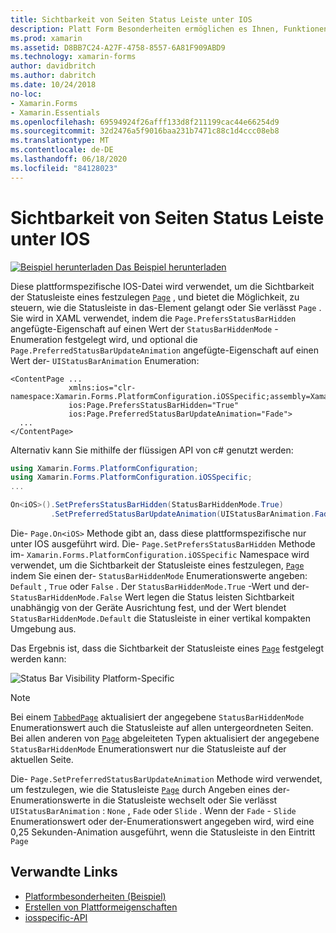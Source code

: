 ```yaml
---
title: Sichtbarkeit von Seiten Status Leiste unter IOS
description: Platt Form Besonderheiten ermöglichen es Ihnen, Funktionen zu nutzen, die nur auf einer bestimmten Plattform verfügbar sind, ohne dass benutzerdefinierte Renderer oder Effekte implementiert werden. In diesem Artikel wird erläutert, wie die plattformspezifische IOS-Anwendung verwendet wird, die die Sichtbarkeit der Statusleiste auf einer Seite festlegt.
ms.prod: xamarin
ms.assetid: D8BB7C24-A27F-4758-8557-6A81F909ABD9
ms.technology: xamarin-forms
author: davidbritch
ms.author: dabritch
ms.date: 10/24/2018
no-loc:
- Xamarin.Forms
- Xamarin.Essentials
ms.openlocfilehash: 69594924f26afff133d8f211199cac44e66254d9
ms.sourcegitcommit: 32d2476a5f9016baa231b7471c88c1d4ccc08eb8
ms.translationtype: MT
ms.contentlocale: de-DE
ms.lasthandoff: 06/18/2020
ms.locfileid: "84128023"
---
```

# <a name="page-status-bar-visibility-on-ios"></a>Sichtbarkeit von Seiten Status Leiste unter IOS

[![Beispiel herunterladen](~/media/shared/download.png) Das Beispiel herunterladen](https://docs.microsoft.com/samples/xamarin/xamarin-forms-samples/userinterface-platformspecifics)

Diese plattformspezifische IOS-Datei wird verwendet, um die Sichtbarkeit der Statusleiste eines festzulegen [`Page`](xref:Xamarin.Forms.Page) , und bietet die Möglichkeit, zu steuern, wie die Statusleiste in das-Element gelangt oder Sie verlässt `Page` . Sie wird in XAML verwendet, indem die `Page.PrefersStatusBarHidden` angefügte-Eigenschaft auf einen Wert der `StatusBarHiddenMode` -Enumeration festgelegt wird, und optional die `Page.PreferredStatusBarUpdateAnimation` angefügte-Eigenschaft auf einen Wert der- `UIStatusBarAnimation` Enumeration:

```xaml
<ContentPage ...
             xmlns:ios="clr-namespace:Xamarin.Forms.PlatformConfiguration.iOSSpecific;assembly=Xamarin.Forms.Core"
             ios:Page.PrefersStatusBarHidden="True"
             ios:Page.PreferredStatusBarUpdateAnimation="Fade">
  ...
</ContentPage>
```

Alternativ kann Sie mithilfe der flüssigen API von c# genutzt werden:

```csharp
using Xamarin.Forms.PlatformConfiguration;
using Xamarin.Forms.PlatformConfiguration.iOSSpecific;
...

On<iOS>().SetPrefersStatusBarHidden(StatusBarHiddenMode.True)
         .SetPreferredStatusBarUpdateAnimation(UIStatusBarAnimation.Fade);
```

Die- `Page.On<iOS>` Methode gibt an, dass diese plattformspezifische nur unter IOS ausgeführt wird. Die- `Page.SetPrefersStatusBarHidden` Methode im- `Xamarin.Forms.PlatformConfiguration.iOSSpecific` Namespace wird verwendet, um die Sichtbarkeit der Statusleiste eines festzulegen, [`Page`](xref:Xamarin.Forms.Page) indem Sie einen der- `StatusBarHiddenMode` Enumerationswerte angeben: `Default` , `True` oder `False` . Der `StatusBarHiddenMode.True` -Wert und der- `StatusBarHiddenMode.False` Wert legen die Status leisten Sichtbarkeit unabhängig von der Geräte Ausrichtung fest, und der Wert blendet `StatusBarHiddenMode.Default` die Statusleiste in einer vertikal kompakten Umgebung aus.

Das Ergebnis ist, dass die Sichtbarkeit der Statusleiste eines [`Page`](xref:Xamarin.Forms.Page) festgelegt werden kann:

![](page-status-bar-visibility-images/hide-status-bar.png "Status Bar Visibility Platform-Specific")

> [!NOTE]
> Bei einem [`TabbedPage`](xref:Xamarin.Forms.TabbedPage) aktualisiert der angegebene `StatusBarHiddenMode` Enumerationswert auch die Statusleiste auf allen untergeordneten Seiten. Bei allen anderen von [`Page`](xref:Xamarin.Forms.Page) abgeleiteten Typen aktualisiert der angegebene `StatusBarHiddenMode` Enumerationswert nur die Statusleiste auf der aktuellen Seite.

Die- `Page.SetPreferredStatusBarUpdateAnimation` Methode wird verwendet, um festzulegen, wie die Statusleiste [`Page`](xref:Xamarin.Forms.Page) durch Angeben eines der-Enumerationswerte in die Statusleiste wechselt oder Sie verlässt `UIStatusBarAnimation` : `None` , `Fade` oder `Slide` . Wenn der `Fade` - `Slide` Enumerationswert oder der-Enumerationswert angegeben wird, wird eine 0,25 Sekunden-Animation ausgeführt, wenn die Statusleiste in den Eintritt `Page`

## <a name="related-links"></a>Verwandte Links

- [Platformbesonderheiten (Beispiel)](https://docs.microsoft.com/samples/xamarin/xamarin-forms-samples/userinterface-platformspecifics)
- [Erstellen von Plattformeigenschaften](~/xamarin-forms/platform/platform-specifics/index.md#creating-platform-specifics)
- [iosspecific-API](xref:Xamarin.Forms.PlatformConfiguration.iOSSpecific)
